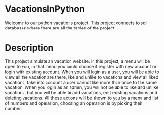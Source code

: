 # VacationsInPython
Welcome to our python vacations project.
This project connects to sql databases where there are all the tables of the project.

# Description
This project simulate an vacation website.
In this project, a menu will be open to you, in that menu you could choose if register with new account or login with existing account.
When you will login as a user, you will be able to view all the vacation are there, like and unlike to vacations and view all liked vacations, take into account a user cannot like more than once to the same vacation.
When you login as an admin, you will not be able to like and unlike vacations, but you will be able to add vacations, edit existing vacations and deleting vacations.
All these actions will be shown to you by a menu and list of numbers and operarion, choosing an operarion is by picking their number.

